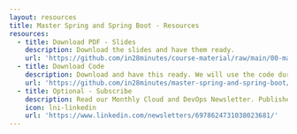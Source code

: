 ```yaml
---
layout: resources
title: Master Spring and Spring Boot - Resources
resources:
  - title: Download PDF - Slides
    description: Download the slides and have them ready.
    url: 'https://github.com/in28minutes/course-material/raw/main/00-master-spring-and-spring-boot/course-presentation-master-spring-and-spring-boot.pdf'
  - title: Download Code
    description: Download and have this ready. We will use the code during the course.
    url: 'https://github.com/in28minutes/master-spring-and-spring-boot/archive/main.zip'
  - title: Optional - Subscribe
    description: Read our Monthly Cloud and DevOps Newsletter. Published on LinkedIn. Every Month.
    icon: lni-linkedin
    url: 'https://www.linkedin.com/newsletters/6978624731038023681/'
---
```

